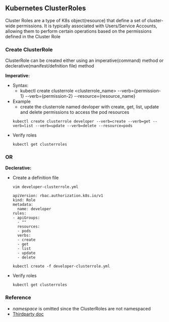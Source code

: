 ## Kubernetes ClusterRoles
Cluster Roles are a type of K8s object(resource) that define a set of cluster-wide permissions. It is typically associated with Users/Service Accounts, allowing them to perform certain operations based on the permissions defined in the Cluster Role

### Create ClusterRole
ClusterRole can be created either using an imperative(command) method or declerative(manifest/defnition file) method

**Imperative:**
- Syntax:
  - kubectl create clusterrole <clusterrole_name> --verb={permission-1} --verb={permission-2} --resource={resource_name}
- Example
  - create the clusterrole named devloper with create, get, list, update and delete permissions to access the pod resources
  ```
  kubectl create clusterrole developer --verb=create --verb=get --verb=list --verb=update --verb=delete --resource=pods
  ```
- Verify roles
  ```
  kubectl get clusterroles
  ```
### OR
**Declerative:**
- Create a definition file
  ```
  vim developer-clusterrole.yml
  ```
  ```
  apiVersion: rbac.authorization.k8s.io/v1
  kind: Role
  metadata:
    name: developer
  rules:
  - apiGroups:
    - ""
    resources:
    - pods
    verbs:
    - create
    - get
    - list
    - update
    - delete
  ```
  ```
  kubectl create -f developer-clusterrole.yml
  ```
- Verify roles
  ```
  kubectl get clusterroles
  ```
### Reference
- *namespace* is omitted since the ClusterRoles are not namespaced
- [Thirdparty doc](https://medium.com/rahasak/kubernetes-role-base-access-control-with-service-account-e4c65e3f25cc)
